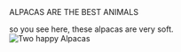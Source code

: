 <html>
 ALPACAS ARE THE BEST ANIMALS
 
 so you see here, these alpacas are very soft.
  <br/>
  <img src="https://i.pinimg.com/736x/6a/cc/f3/6accf32dcdd7b074d490feb8d8a86c36.jpg" align="center" alt="Two happy Alpacas">
</html>
